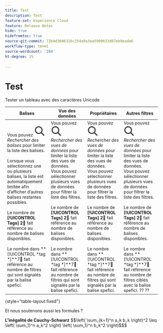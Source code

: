 ```yaml
---
title: Test
description: Test
feature-set: Experience Cloud
feature: Release Notes
hide: true
hidefromtoc: true
source-git-commit: 72b4d3606316c254a9a3ea5909633d87eb9eada6
workflow-type: tm+mt
source-wordcount: '284'
ht-degree: 1%

---
```



# Test

Tester un tableau avec des caractères Unicode

| Balises | Vue des données | Propriétaires | Autres filtres |
|---|---|---|---|
| Vous pouvez ![Rechercher](/help/assets/icons/Search.svg) *Rechercher des balises* pour limiter la liste des balises. <br/><br/>Lorsque vous sélectionnez une ou plusieurs balises, la liste est automatiquement limitée afin d’afficher d’autres balises restantes possibles. <br/><br/>Le nombre de **[!UICONTROL Tags]** **2︎⃣** fait référence au nombre de balises disponibles. <br/><br/>Le nombre dans **[!UICONTROL *tag *]**7︎⃣ fait référence au nombre de filtres qui sont signalés par la balise spefici. | Vous pouvez ![Rechercher](/help/assets/icons/Search.svg) *Rechercher des vues de données* pour limiter la liste des vues de données. <br/>Vous pouvez sélectionner plusieurs vues de données pour filtrer la liste des filtres. <br/><br/>Le nombre de **[!UICONTROL Tags]** **2︎⃣** fait référence au nombre de balises disponibles. <br/><br/>Le nombre dans **[!UICONTROL *tag *]**7︎⃣ fait référence au nombre de filtres qui sont signalés par la balise spefici. | Vous pouvez ![Rechercher](/help/assets/icons/Search.svg) *Rechercher des vues de données* pour limiter la liste des vues de données. <br/>Vous pouvez sélectionner plusieurs vues de données pour filtrer la liste des filtres. <br/><br/>Le nombre de **[!UICONTROL Tags]** **2︎⃣** fait référence au nombre de balises disponibles. <br/><br/>Le nombre dans **[!UICONTROL *tag *]**7︎⃣ fait référence au nombre de filtres qui sont signalés par la balise spefici. | Vous pouvez ![Rechercher](/help/assets/icons/Search.svg) *Rechercher des vues de données* pour limiter la liste des vues de données. <br/>Vous pouvez sélectionner plusieurs vues de données pour filtrer la liste des filtres. <br/><br/>Le nombre de **[!UICONTROL Tags]** **2︎⃣** fait référence au nombre de balises disponibles. <br/><br/>Le nombre dans **[!UICONTROL *tag *]**7︎⃣ fait référence au nombre de filtres ciblés avec la balise spefici. ?? ?? |

{style="table-layout:fixed"}




Et nous soutenons aussi les formules ?

**L&#39;inégalité de Cauchy-Schwarz**
$$\left( \sum_{k=1}^n a_k b_k \right)^2 \leq \left( \sum_1}^n a_k^2 \right) \left( \sum_1}^n b_k^2 \right)$$$


